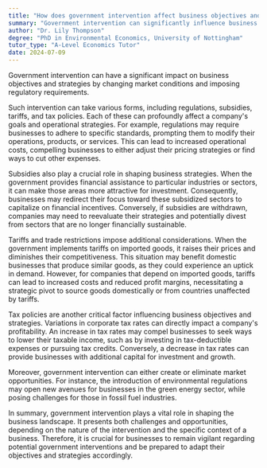 ```yaml
---
title: "How does government intervention affect business objectives and strategy?"
summary: "Government intervention can significantly influence business objectives and strategy by altering market conditions and introducing regulatory requirements."
author: "Dr. Lily Thompson"
degree: "PhD in Environmental Economics, University of Nottingham"
tutor_type: "A-Level Economics Tutor"
date: 2024-07-09
---
```


Government intervention can have a significant impact on business objectives and strategies by changing market conditions and imposing regulatory requirements.

Such intervention can take various forms, including regulations, subsidies, tariffs, and tax policies. Each of these can profoundly affect a company's goals and operational strategies. For example, regulations may require businesses to adhere to specific standards, prompting them to modify their operations, products, or services. This can lead to increased operational costs, compelling businesses to either adjust their pricing strategies or find ways to cut other expenses.

Subsidies also play a crucial role in shaping business strategies. When the government provides financial assistance to particular industries or sectors, it can make those areas more attractive for investment. Consequently, businesses may redirect their focus toward these subsidized sectors to capitalize on financial incentives. Conversely, if subsidies are withdrawn, companies may need to reevaluate their strategies and potentially divest from sectors that are no longer financially sustainable.

Tariffs and trade restrictions impose additional considerations. When the government implements tariffs on imported goods, it raises their prices and diminishes their competitiveness. This situation may benefit domestic businesses that produce similar goods, as they could experience an uptick in demand. However, for companies that depend on imported goods, tariffs can lead to increased costs and reduced profit margins, necessitating a strategic pivot to source goods domestically or from countries unaffected by tariffs.

Tax policies are another critical factor influencing business objectives and strategies. Variations in corporate tax rates can directly impact a company's profitability. An increase in tax rates may compel businesses to seek ways to lower their taxable income, such as by investing in tax-deductible expenses or pursuing tax credits. Conversely, a decrease in tax rates can provide businesses with additional capital for investment and growth.

Moreover, government intervention can either create or eliminate market opportunities. For instance, the introduction of environmental regulations may open new avenues for businesses in the green energy sector, while posing challenges for those in fossil fuel industries.

In summary, government intervention plays a vital role in shaping the business landscape. It presents both challenges and opportunities, depending on the nature of the intervention and the specific context of a business. Therefore, it is crucial for businesses to remain vigilant regarding potential government interventions and be prepared to adapt their objectives and strategies accordingly.
    